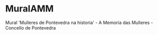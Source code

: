 # MuralAMM
Mural 'Mulleres de Pontevedra na historia' - A Memoria das Mulleres - Concello de Pontevedra
